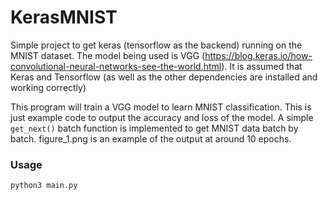 # KerasMNIST

Simple project to get keras (tensorflow as the backend) running on the 
MNIST dataset. The model being used is VGG 
(https://blog.keras.io/how-convolutional-neural-networks-see-the-world.html). 
It is assumed that Keras and Tensorflow (as well as the other 
dependencies are installed and working correctly)

This program will train a VGG model to learn MNIST classification. This 
is just example code to output the accuracy and loss of the model. A 
simple `get_next()` batch function is implemented to get MNIST data 
batch by batch. figure_1.png is an example of the output at around 10 
epochs.

### Usage

```python
python3 main.py
```
